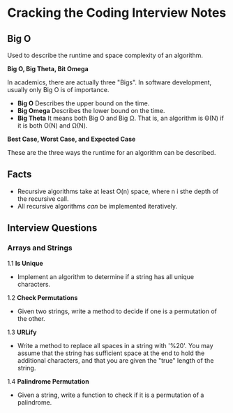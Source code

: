 # Cracking the Coding Interview Notes


## Big O

Used to describe the runtime and space complexity of an algorithm.

**Big O, Big Theta, Bit Omega**

In academics, there are actually three "Bigs". In software development, usually only Big O is of importance.

- **Big O** Describes the upper bound on the time.
- **Big Omega** Describes the lower bound on the time.
- **Big Theta** It means both Big O and Big Ω. That is, an algorithm is Θ(N) if it is both O(N) and Ω(N).

**Best Case, Worst Case, and Expected Case**

These are the three ways the runtime for an algorithm can be described.

## Facts

- Recursive algorithms take at least O(n) space, where n i sthe depth of the recursive call.
- All recursive algorithms _can_ be implemented iteratively.

## Interview Questions

### Arrays and Strings

1.1 **Is Unique**

- Implement an algorithm to determine if a string has all unique characters.

1.2 **Check Permutations**

- Given two strings, write a method to decide if one is a permutation of the other.

1.3 **URLify**

- Write a method to replace all spaces in a string with '%20'. You may assume that the string has sufficient space at the end to hold the additional characters, and that you are given the "true" length of the string.

1.4 **Palindrome Permutation**

- Given a string, write a function to check if it is a permutation of a palindrome.
